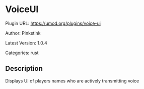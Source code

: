 # VoiceUI

Plugin URL: https://umod.org/plugins/voice-ui

Author: Pinkstink

Latest Version: 1.0.4

Categories: rust

## Description

Displays UI of players names who are actively transmitting voice
